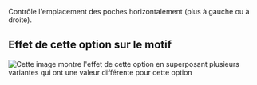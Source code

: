 Contrôle l'emplacement des poches horizontalement (plus à gauche ou à droite).

## Effet de cette option sur le motif

![Cette image montre l'effet de cette option en superposant plusieurs variantes qui ont une valeur différente pour cette option](carlita\_pocketplacementhorizontal\_sample.svg "Effet de cette option sur le motif")
